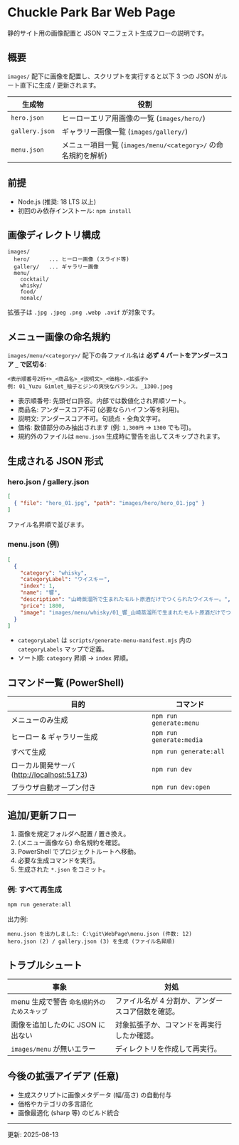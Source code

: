# Chuckle Park Bar Web Page

静的サイト用の画像配置と JSON マニフェスト生成フローの説明です。

## 概要

`images/` 配下に画像を配置し、スクリプトを実行すると以下 3 つの JSON がルート直下に生成 / 更新されます。

| 生成物 | 役割 |
|--------|------|
| `hero.json` | ヒーローエリア用画像の一覧 (`images/hero/`) |
| `gallery.json` | ギャラリー画像一覧 (`images/gallery/`) |
| `menu.json` | メニュー項目一覧 (`images/menu/<category>/` の命名規約を解析) |

## 前提

- Node.js (推奨: 18 LTS 以上)
- 初回のみ依存インストール: `npm install`

## 画像ディレクトリ構成

```text
images/
  hero/      ... ヒーロー画像 (スライド等)
  gallery/   ... ギャラリー画像
  menu/
    cocktail/
    whisky/
    food/
    nonalc/
```

拡張子は `.jpg .jpeg .png .webp .avif` が対象です。

## メニュー画像の命名規約

`images/menu/<category>/` 配下の各ファイル名は **必ず 4 パートをアンダースコア `_` で区切る**:

```text
<表示順番号2桁+>_<商品名>_<説明文>_<価格>.<拡張子>
例: 01_Yuzu Gimlet_柚子とジンの爽快なバランス。_1300.jpeg
```

- 表示順番号: 先頭ゼロ許容。内部では数値化され昇順ソート。
- 商品名: アンダースコア不可 (必要ならハイフン等を利用)。
- 説明文: アンダースコア不可。句読点・全角文字可。
- 価格: 数値部分のみ抽出されます (例: `1,300円` → `1300` でも可)。
- 規約外のファイルは `menu.json` 生成時に警告を出してスキップされます。

## 生成される JSON 形式

### hero.json / gallery.json

```json
[
  { "file": "hero_01.jpg", "path": "images/hero/hero_01.jpg" }
]
```

ファイル名昇順で並びます。

### menu.json (例)

```json
[
  {
    "category": "whisky",
    "categoryLabel": "ウイスキー",
    "index": 1,
    "name": "響",
    "description": "山崎蒸溜所で生まれたモルト原酒だけでつくられたウイスキー。",
    "price": 1800,
    "image": "images/menu/whisky/01_響_山崎蒸溜所で生まれたモルト原酒だけでつくられたウイスキー。_1800.jpg"
  }
]
```

- `categoryLabel` は `scripts/generate-menu-manifest.mjs` 内の `categoryLabels` マップで定義。
- ソート順: `category` 昇順 → `index` 昇順。

## コマンド一覧 (PowerShell)

| 目的 | コマンド |
|------|----------|
| メニューのみ生成 | `npm run generate:menu` |
| ヒーロー & ギャラリー生成 | `npm run generate:media` |
| すべて生成 | `npm run generate:all` |
| ローカル開発サーバ (<http://localhost:5173>) | `npm run dev` |
| ブラウザ自動オープン付き | `npm run dev:open` |

## 追加/更新フロー

1. 画像を規定フォルダへ配置 / 置き換え。
2. (メニュー画像なら) 命名規約を確認。
3. PowerShell でプロジェクトルートへ移動。
4. 必要な生成コマンドを実行。
5. 生成された `*.json` をコミット。

### 例: すべて再生成

```powershell
npm run generate:all
```

出力例:

```text
menu.json を出力しました: C:\git\WebPage\menu.json (件数: 12)
hero.json (2) / gallery.json (3) を生成 (ファイル名昇順)
```

## トラブルシュート

| 事象 | 対処 |
|------|------|
| menu 生成で警告 `命名規約外のためスキップ` | ファイル名が 4 分割か、アンダースコア個数を確認。 |
| 画像を追加したのに JSON に出ない | 対象拡張子か、コマンドを再実行したか確認。 |
| `images/menu` が無いエラー | ディレクトリを作成して再実行。 |

## 今後の拡張アイデア (任意)

- 生成スクリプトに画像メタデータ (幅/高さ) の自動付与
- 価格やカテゴリの多言語化
- 画像最適化 (sharp 等) のビルド統合

---

更新: 2025-08-13
